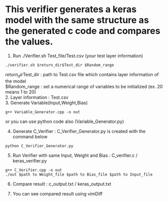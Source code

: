 # This verifier generates a keras model with the same structure as the generated c code and compares the values.

1. Run ./Verifier.sh Test_file/Test.csv (your test layer information)  
```
./verifier.sh $return_dir$Test_dir $Random_range
```  
$return_dir$Test_dir : path to Test.csv file which contains layer information of the model   
$Random_range : set a numerical range of variables to be initialized (ex. 20 means 1 to 20)  
2. Layer information : Test.csv  
3. Generate Variable(Input,Weight,Bias)  
```  
g++ Variable_Generator.cpp -o out  
```  
or you can use python code also (Variable_Generator.py)  

4. Generate C_Verifier : C_Verifier_Generator.py is created with the command below
```
python C_Verifier_Generator.py  
```  
5. Run Verifier with same Input, Weight and Bias : C_verifier.c / keras_verifier.py  
```
g++ C_Verifier.cpp -o out  
./out $path to Weight_file $path to Bias_file $path to Input_file
```
6. Compare result : c_output.txt / keras_output.txt  

7. You can see compared result using vimDiff  
